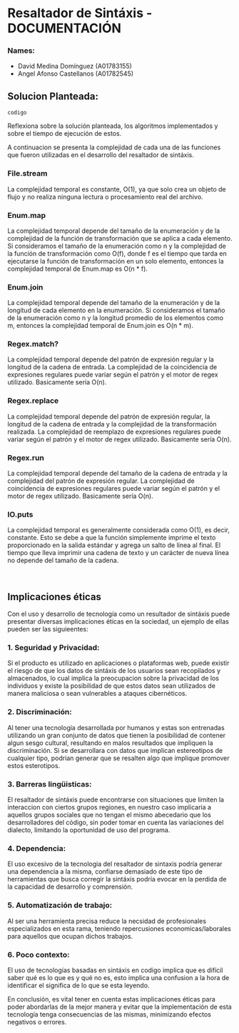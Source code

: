 # Resaltador de Sintáxis - DOCUMENTACIÓN


### Names:
- David Medina Domínguez (A01783155)
- Angel Afonso Castellanos (A01782545)

## Solucion Planteada:

```{elixir}
codigo
```

Reflexiona sobre la solución planteada, los algoritmos implementados y sobre el tiempo de ejecución de estos.


A continuacion se presenta la complejidad de cada una de las funciones que fueron utilizadas en el desarrollo del resaltador de sintáxis.

### File.stream

La complejidad temporal es constante, O(1), ya que solo crea un objeto de flujo y no realiza ninguna lectura o procesamiento real del archivo.

### Enum.map

La complejidad temporal depende del tamaño de la enumeración y de la complejidad de la función de transformación que se aplica a cada elemento. Si consideramos el tamaño de la enumeración como n y la complejidad de la función de transformación como O(f), donde f es el tiempo que tarda en ejecutarse la función de transformación en un solo elemento, entonces la complejidad temporal de Enum.map es O(n * f).

### Enum.join

La complejidad temporal depende del tamaño de la enumeración y de la longitud de cada elemento en la enumeración. Si consideramos el tamaño de la enumeración como n y la longitud promedio de los elementos como m, entonces la complejidad temporal de Enum.join es O(n * m).

### Regex.match?

La complejidad temporal depende del patrón de expresión regular y la longitud de la cadena de entrada. La complejidad de la coincidencia de expresiones regulares puede variar según el patrón y el motor de regex utilizado. Basicamente sería O(n).

### Regex.replace

La complejidad temporal depende del patrón de expresión regular, la longitud de la cadena de entrada y la complejidad de la transformación realizada. La complejidad de reemplazo de expresiones regulares puede variar según el patrón y el motor de regex utilizado. Basicamente sería O(n).

### Regex.run

La complejidad temporal depende del tamaño de la cadena de entrada y la complejidad del patrón de expresión regular. La complejidad de coincidencia de expresiones regulares puede variar según el patrón y el motor de regex utilizado. Basicamente sería O(n).

### IO.puts

La complejidad temporal es generalmente considerada como O(1), es decir, constante. Esto se debe a que la función simplemente imprime el texto proporcionado en la salida estándar y agrega un salto de línea al final. El tiempo que lleva imprimir una cadena de texto y un carácter de nueva línea no depende del tamaño de la cadena.

<br>

## Implicaciones éticas

Con el uso y desarrollo de tecnología como un resultador de sintáxis puede presentar diversas implicaciones éticas en la sociedad, un ejemplo de ellas pueden ser las siguieentes:

### 1. Seguridad y Privacidad: 
Si el producto es utilizado en aplicaciones o plataformas web, puede existir el riesgo de que los datos de sintáxis de los usuarios sean recopilados y almacenados, lo cual implica la preocupacion sobre la privacidad de los individuos y existe la posibilidad de que estos datos sean utilizados de manera maliciosa o sean vulnerables a ataques cibernéticos.

### 2. Discriminación: 
Al tener una tecnología desarrollada por humanos y estas son entrenadas utilizando un gran conjunto de datos que tienen la posibilidad de contener algun sesgo cultural, resultando en malos resultados que impliquen la discriminación. Si se desarrollara con datos que implican estereotipos de cualquier tipo, podrian generar que se resalten algo que implique promover estos esterotipos.

### 3. Barreras lingüisticas:
El resaltador de sintáxis puede encontrarse con situaciones que limiten la interaccion con ciertos grupos regiones, en nuestro caso implicaria a aquellos grupos sociales que no tengan el mismo abecedario que los desarrolladores del código, sin poder tomar en cuenta las variaciones del dialecto, limitando la oportunidad de uso del programa.

### 4. Dependencia:
El uso excesivo de la tecnologia del resaltador de sintaxis podría generar una dependencia a la misma, confiarse demasiado de este tipo de herramientas que busca corregir la sintáxis podría evocar en la perdida de la capacidad de desarrollo y comprensión.

### 5. Automatización de trabajo:
Al ser una herramienta precisa reduce la necsidad de profesionales especializados en esta rama, teniendo repercusiones economicas/laborales para aquellos que ocupan dichos trabajos.

### 6. Poco contexto:
El uso de tecnologías basadas en sintáxis en codigo implica que es difícil saber qué es lo que es y qué no es, esto implica una confusion a la hora de identificar el significa de lo que se esta leyendo.

En conclusión, es vital tener en cuenta estas implicaciones éticas para poder abordarlas de la mejor manera y evitar que la implementación de esta tecnología tenga consecuencias de las mismas, minimizando efectos negativos o errores.

